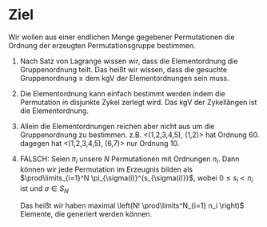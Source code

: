 # Ziel

Wir wollen aus einer endlichen Menge gegebener Permutationen die Ordnung der erzeugten Permutationsgruppe bestimmen.

1. Nach Satz von Lagrange wissen wir, dass die Elementordnung die Gruppenordnung teilt. Das heißt wir wissen, dass die gesuchte Gruppenordnung $\geq$ dem kgV der Elementordnungen sein muss.

2. Die Elementordnung kann einfach bestimmt werden indem die Permutation in disjunkte Zykel zerlegt wird. Das kgV der Zykellängen ist die Elementordnung.

3. Allein die Elementordnungen reichen aber nicht aus um die Gruppenordnung zu bestimmen. z.B. <(1,2,3,4,5), (1,2)> hat Ordnung $60$. dagegen hat <(1,2,3,4,5), (6,7)> nur Ordnung $10$.

4. FALSCH: Seien $\pi_i$ unsere $N$ Permutationen mit Ordnungen $n_i$. Dann können wir jede Permutation im Erzeugnis bilden als $\prod\limits_{i=1}^N \pi_{\sigma(i)}^{s_{\sigma(i)}}$, wobei $0\leq s_i < n_i$ ist und $\sigma \in S_N$

    Das heißt wir haben maximal \left(N! \prod\limits^N_{i=1} n_i \right)$ Elemente, die generiert werden können.